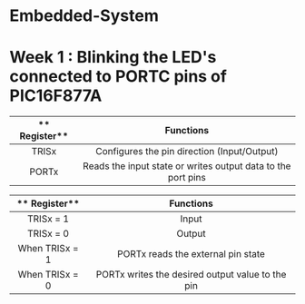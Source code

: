 # Embedded-System
# Week 1 : Blinking the LED's connected to PORTC pins of  PIC16F877A

 ** Register**| **Functions**|
:---------------:|:--------------:|
TRISx            |  Configures the pin direction (Input/Output)
PORTx            |  Reads the input state or writes output data to the port pins



** Register**| **Functions**|
:---------------:|:--------------:|
TRISx = 1        |  Input
TRISx = 0        |  Output
When TRISx = 1   |  PORTx reads the external pin state
When TRISx = 0   |  PORTx writes the desired output value to the pin
